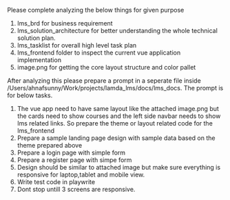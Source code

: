 Please complete analyzing the below things for given purpose

  1.  lms_brd for business requirement
2. lms_solution_architecture for better understanding the whole technical solution plan.
3. lms_tasklist for overall high level task plan
4. lms_frontend folder to inspect the current vue application implementation
5. image.png for getting the core layout structure and color pallet

After analyzing this please prepare a prompt in a seperate file inside /Users/ahnafsunny/Work/projects/lamda_lms/docs/lms_docs. The prompt is for below tasks.

1. The vue app need to have same layout like the attached image.png but the cards need to show courses and the left side navbar needs to show lms related links. So prepare the theme or layout related code for the lms_frontend 
2. Prepare a sample landing page design with sample data based on the theme prepared above
3. Prepare a login page with simple form 
4. Prepare a register page with simpe form
5. Design should be similar to attached image but make sure everything is responsive for laptop,tablet and mobile view.
6. Write test code in playwrite 
7. Dont stop untill 3 screens are responsive.